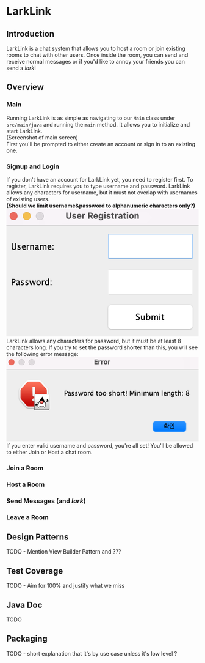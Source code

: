 # LarkLink
## Introduction
LarkLink is a chat system that allows you to host a room or join existing rooms to chat with other users.
Once inside the room, you can send and receive normal messages or if you'd like to annoy your friends you can send a _lark_!
## Overview
### Main
Running LarkLink is as simple as navigating to our `Main` class under `src/main/java` and running the `main` method.
It allows you to initialize and start LarkLink.<br>
(Screenshot of main screen) <br>
First you'll be prompted to either create an account or sign in to an existing one.
### Signup and Login
If you don't have an account for LarkLink yet, you need to register first. To register, LarkLink requires you to type
username and password. LarkLink allows any characters for username, but it must not overlap with usernames of existing users.<br> 
**(Should we limit username&password to alphanumeric characters only?)** <br>
![](images/Screenshots/user_registration.png)<br>
LarkLink allows any characters for password, but it must be at least 8 characters long. 
If you try to set the password shorter than this, you will see the following error message:<br>
![](images/Screenshots/invalid_password.png)<br>
If you enter valid username and password, you're all set! You'll be allowed to either Join or Host a chat room.
### Join a Room
### Host a Room
### Send Messages (and _lark_)
### Leave a Room
## Design Patterns
TODO - Mention View Builder Pattern and ??? 

## Test Coverage
TODO - Aim for 100% and justify what we miss

## Java Doc
TODO

## Packaging
TODO - short explanation that it's by use case unless it's low level ?
